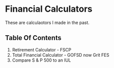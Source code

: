 # Financial Calculators
These are calculaotors I made in the past.

## Table Of Contents
1. Retirement Calculator - FSCP
2. Total Financial Calculator - GOFSD now Grit FES
3. Compare S & P 500 to an IUL
